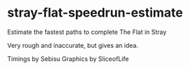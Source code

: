 # stray-flat-speedrun-estimate
Estimate the fastest paths to complete The Flat in Stray

Very rough and inaccurate, but gives an idea.

Timings by Sebisu
Graphics by SliceofLife